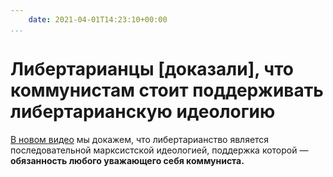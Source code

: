```yaml
---
    date: 2021-04-01T14:23:10+00:00
...
```


# Либертарианцы [доказали], что коммунистам стоит поддерживать либертарианскую идеологию

[В новом видео](https://youtu.be/uLrFREUcr04) мы докажем, что либертарианство является последовательной марксистской идеологией, поддержка которой — **обязанность любого уважающего себя коммуниста.**